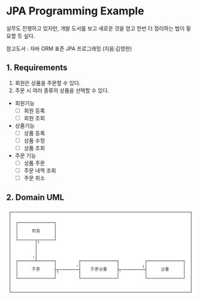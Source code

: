 # JPA Programming Example

실무도 진행하고 있지만, 개발 도서를 보고 새로운 것을 얻고 한번 더 정리하는 법이 필요할 듯 싶다. 

참고도서 : 자바 ORM 표준 JPA 프로그래밍 (지음:김영한)

## 1. Requirements

1. 회원은 상품을 주문할 수 있다. 
2. 주문 시 여러 종류의 상품을 선택할 수 있다.
- 회원기능
    - [ ] 회원 등록
    - [ ] 회원 조회
- 상품기능
    - [ ] 상품 등록
    - [ ] 상품 수정
    - [ ] 상품 조회
- 주문 기능
    - [ ] 상품 주문
    - [ ] 주문 내역 조회
    - [ ] 주문 취소

## 2. Domain UML
![uml.jpg](lib/resources/readme/uml.jpg)
